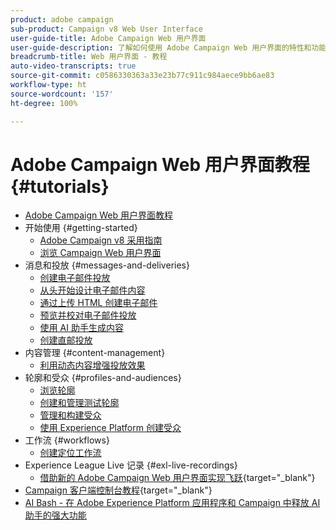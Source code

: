 ```yaml
---
product: adobe campaign
sub-product: Campaign v8 Web User Interface
user-guide-title: Adobe Campaign Web 用户界面
user-guide-description: 了解如何使用 Adobe Campaign Web 用户界面的特性和功能。
breadcrumb-title: Web 用户界面 - 教程
auto-video-transcripts: true
source-git-commit: c0586330363a33e23b77c911c984aece9bb6ae83
workflow-type: ht
source-wordcount: '157'
ht-degree: 100%

---
```



# Adobe Campaign Web 用户界面教程 {#tutorials}

+ [Adobe Campaign Web 用户界面教程](/help/ac-web-learn-main/overview.md)
+ 开始使用 {#getting-started}
   + [Adobe Campaign v8 采用指南](https://experienceleague.adobe.com/zh-hans/docs/campaign-web/acs-to-ac/home)
   + [浏览 Campaign Web 用户界面](/help/get-started/explore-the-web-ui.md)
+ 消息和投放 {#messages-and-deliveries}
   + [创建电子邮件投放](/help/deliveries/create-an-email-delivery.md)
   + [从头开始设计电子邮件内容](/help/design-the-delivery/create-email-content-from-scratch.md)
   + [通过上传 HTML 创建电子邮件](/help/design-the-delivery/create-an-email-by-uploading-html.md)
   + [预览并校对电子邮件投放](/help/deliveries/preview-and-proof-an-email-delivery.md)
   + [使用 AI 助手生成内容](/help/design-the-delivery/create-content-using-the-ai-assistant.md)
   + [创建直邮投放](/help/design-the-delivery/create-a-direct-mail-delivery.md)
+ 内容管理  {#content-management}
   + [利用动态内容增强投放效果](/help/design-the-delivery/enhance-a-delivery-with-dynamic-content.md)
+ 轮廓和受众  {#profiles-and-audiences}
   + [浏览轮廓](/help/profiles-and-audiences/explore-profiles.md)
   + [创建和管理测试轮廓](/help/profiles-and-audiences/create-and-manage-test-profiles.md)
   + [管理和构建受众](/help/profiles-and-audiences/manage-and-build-audiences.md)
   + [使用 Experience Platform 创建受众](/help/profiles-and-audiences/create-an-audience-with-experience-platform.md)
+ 工作流 {#workflows}
   + [创建定位工作流](/help/workflows/create-a-targeting-workflow.md)
+ Experience League Live 记录 {#exl-live-recordings}
   + [借助新的 Adobe Campaign Web 用户界面实现飞跃](https://experienceleague.adobe.com/docs/events/experience-league-live-recordings/episodes/exl-live-episode-02-29-24.html?lang=zh-Hans){target="_blank"}
+ [Campaign 客户端控制台教程](https://experienceleague.adobe.com/docs/campaign-learn/tutorials/overview.html?lang=zh-Hans){target="_blank"}
+ [AI Bash - 在 Adobe Experience Platform 应用程序和 Campaign 中释放 AI 助手的强大功能](https://experienceleague.adobe.com/zh-hans/docs/events/experience-league-live-recordings/episodes/exl-live-episode-09-26-24)
